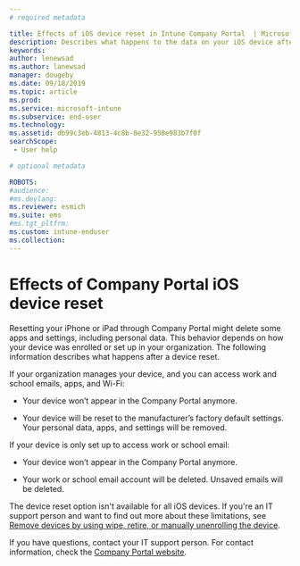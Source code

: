 ```yaml
---
# required metadata

title: Effects of iOS device reset in Intune Company Portal  | Microsoft Docs
description: Describes what happens to the data on your iOS device after you reset it in the Intune Company Portal. 
keywords:
author: lenewsad
ms.author: lanewsad
manager: dougeby
ms.date: 09/18/2019
ms.topic: article
ms.prod:
ms.service: microsoft-intune
ms.subservice: end-user
ms.technology:
ms.assetid: db99c3eb-4813-4c8b-8e32-958e983b7f0f
searchScope:
 - User help

# optional metadata

ROBOTS:  
#audience:
#ms.devlang:
ms.reviewer: esmich
ms.suite: ems
#ms.tgt_pltfrm:
ms.custom: intune-enduser
ms.collection: 
---
```



# Effects of Company Portal iOS device reset 

Resetting your iPhone or iPad through Company Portal might delete some apps and settings, including personal data. This behavior depends on how your device was enrolled or set up in your organization. The following information describes what happens after a device reset.  

If your organization manages your device, and you can access work and school emails, apps, and Wi-Fi:

- Your device won’t appear in the Company Portal anymore.  

- Your device will be reset to the manufacturer’s factory default settings. Your personal data, apps, and settings will be removed.

If your device is only set up to access work or school email:

- Your device won’t appear in the Company Portal anymore.  

- Your work or school email account will be deleted. Unsaved emails will be deleted.   

The device reset option isn't available for all iOS devices. If you're an IT support person and want to find out more about these limitations, see [Remove devices by using wipe, retire, or manually unenrolling the device](https://docs.microsoft.com/intune/devices-wipe).  

If you have questions, contact your IT support person. For contact information, check the [Company Portal website](https://go.microsoft.com/fwlink/?linkid=2010980).
